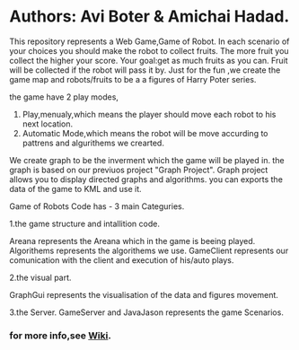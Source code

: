 # Authors: Avi Boter & Amichai Hadad.

This repository represents a Web Game,Game of Robot. In each scenario of your choices you should make the robot to collect fruits. The more fruit you collect the higher your score. Your goal:get as much fruits as you can. Fruit will be collected if the robot will pass it by. Just for the fun ,we create the game map and robots/fruits to be a a figures of Harry Poter series.


the game have 2 play modes,
1. Play,menualy,which means the player should move each robot to his next location.
2. Automatic Mode,which means the robot will be move accurding to pattrens and algurithems we crearted.

We create graph to be the inverment which the game will be played in.
the graph is based on our previuos project "Graph Project".
Graph project allows you to display directed graphs and algorithms.
you can exports the data of the game to KML and use it.

Game of Robots Code has - 3 main Categuries. 

1.the game structure and intallition code.

Areana represents the Areana which in the game is beeing played.
Algorithems represents the algorithems we use.
GameClient represents our comunication with the client and execution of his/auto plays.

2.the visual part.

GraphGui represents the visualisation of the data and figures movement.

3.the Server.
GameServer and JavaJason represents the game Scenarios.

### for more info,see [Wiki](https://github.com/amichai-H/GameOfRobots/wiki).





